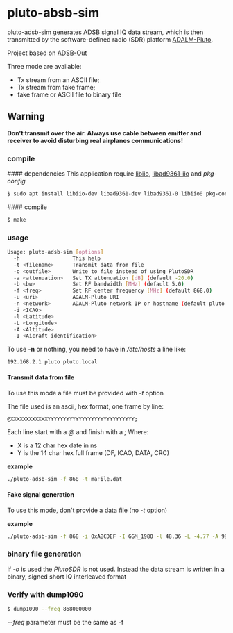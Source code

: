 # pluto-absb-sim

pluto-adsb-sim generates ADSB signal IQ data stream, which is then transmitted
by the software-defined radio (SDR) platform [ADALM-Pluto](https://wiki.analog.com/university/tools/pluto).

Project based on [ADSB-Out](https://github.com/lyusupov/ADSB-Out)

Three mode are available:
* Tx stream from an ASCII file;
* Tx stream from fake frame;
* fake frame or ASCII file to binary file

## Warning

**Don't transmit over the air. Always use cable between emitter and receiver to avoid disturbing real airplanes
communications!**

### compile

#### dependencies
This application require [libiio](https://github.com/analogdevicesinc/libiio), [libad9361-iio](https://github.com/analogdevicesinc/libad9361-iio)
and *pkg-config*

```bash
$ sudo apt install libiio-dev libad9361-dev libad9361-0 libiio0 pkg-config
```

#### compile

```bash
$ make
```

### usage

```bash
Usage: pluto-adsb-sim [options]
  -h                 This help
  -t <filename>      Transmit data from file
  -o <outfile>       Write to file instead of using PlutoSDR
  -a <attenuation>   Set TX attenuation [dB] (default -20.0)
  -b <bw>            Set RF bandwidth [MHz] (default 5.0)
  -f <freq>          Set RF center frequency [MHz] (default 868.0)
  -u <uri>           ADALM-Pluto URI
  -n <network>       ADALM-Pluto network IP or hostname (default pluto.local)
  -i <ICAO>
  -l <Latitude>
  -L <Longitude>
  -A <Altitude>
  -I <Aicraft identification>

```

To use **-n** or nothing, you need to have in */etc/hosts* a line like:
```
192.168.2.1 pluto pluto.local
```

#### Transmit data from file

To use this mode a file must be provided with *-t* option

The file used is an ascii, hex format, one frame by line:
```
@XXXXXXXXXXXXYYYYYYYYYYYYYYYYYYYYYYYYYYYY;
```

Each line start with a *@* and finish with a *;*
Where:
* X is a 12 char hex date in ns
* Y is the 14 char hex full frame (DF, ICAO, DATA, CRC)

__example__
```bash
./pluto-adsb-sim -f 868 -t maFile.dat
```

#### Fake signal generation

To use this mode, don't provide a data file (no *-t* option)

__example__
```bash
./pluto-adsb-sim -f 868 -i 0xABCDEF -I GGM_1980 -l 48.36 -L -4.77 -A 9999.0
```

### binary file generation

If *-o* is used the *PlutoSDR* is not used. Instead the data stream is written
in a binary, signed short IQ interleaved format

### Verify with dump1090

```bash
$ dump1090 --freq 868000000
```

*--freq* parameter must be the same as -f

